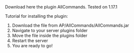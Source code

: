 Download here the plugin AllCommands. Tested on 1.17.1

Tutorial for installing the plugin:

1. Download the file from AP/AllCommands/AllCommands.jar
2. Navigate to your server plugins folder
3. Move the file inside the plugins folder
4. Restart the server
5. You are ready to go!

